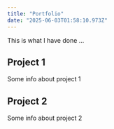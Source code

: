 ```yaml
---
title: "Portfolio"
date: "2025-06-03T01:58:10.973Z"
---
```



This is what I have done …


## Project 1

Some info about project 1


## Project 2

Some info about project 2

